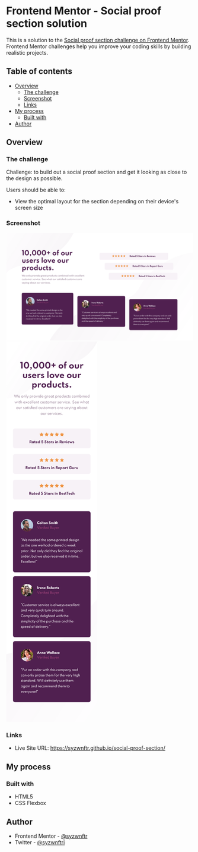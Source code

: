 # Frontend Mentor - Social proof section solution

This is a solution to the [Social proof section challenge on Frontend Mentor](https://www.frontendmentor.io/challenges/social-proof-section-6e0qTv_bA). Frontend Mentor challenges help you improve your coding skills by building realistic projects.

## Table of contents

- [Overview](#overview)
  - [The challenge](#the-challenge)
  - [Screenshot](#screenshot)
  - [Links](#links)
- [My process](#my-process)
  - [Built with](#built-with)
- [Author](#author)

## Overview

### The challenge

Challenge: to build out a social proof section and get it looking as close to the design as possible.

Users should be able to:

- View the optimal layout for the section depending on their device's screen size

### Screenshot

![](<./screenshots/social-proof-section(desktop).png>)
![](<./screenshots/social-proof-section(mobile).png>)

### Links

- Live Site URL: https://syzwnftr.github.io/social-proof-section/

## My process

### Built with

- HTML5
- CSS Flexbox

## Author

- Frontend Mentor - [@syzwnftr](https://www.frontendmentor.io/profile/syzwnftr)
- Twitter - [@syzwnftri](https://www.twitter.com/syzwnftri)
